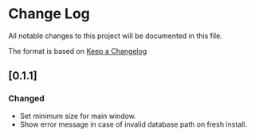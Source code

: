 # Change Log

All notable changes to this project will be documented in this file.

The format is based on [Keep a Changelog](http://keepachangelog.com/)


## [0.1.1]
### Changed

 - Set minimum size for main window.
 - Show error message in case of invalid database path on fresh install.
 

 
